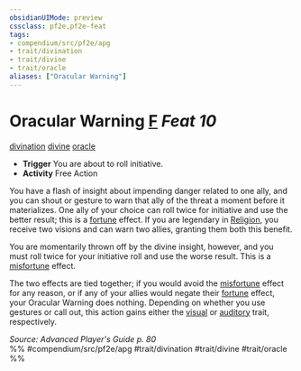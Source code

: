 ```yaml
---
obsidianUIMode: preview
cssclass: pf2e,pf2e-feat
tags:
- compendium/src/pf2e/apg
- trait/divination
- trait/divine
- trait/oracle
aliases: ["Oracular Warning"]
---
```

# Oracular Warning  [F](/rules/core-rulebook/chapter-9-playing-the-game.md#Actions "Free Action") *Feat 10*  
[divination](/rules/traits/divination.md)  [divine](/rules/traits/divine.md)  [oracle](/rules/traits/oracle-apg.md)  

- **Trigger** You are about to roll initiative.
- **Activity** Free Action

You have a flash of insight about impending danger related to one ally, and you can shout or gesture to warn that ally of the threat a moment before it materializes. One ally of your choice can roll twice for initiative and use the better result; this is a [fortune](/rules/traits/fortune.md) effect. If you are legendary in [Religion](/compendium/skills.md#Religion), you receive two visions and can warn two allies, granting them both this benefit.

You are momentarily thrown off by the divine insight, however, and you must roll twice for your initiative roll and use the worse result. This is a [misfortune](/rules/traits/misfortune.md) effect.

The two effects are tied together; if you would avoid the [misfortune](/rules/traits/misfortune.md) effect for any reason, or if any of your allies would negate their [fortune](/rules/traits/fortune.md) effect, your Oracular Warning does nothing. Depending on whether you use gestures or call out, this action gains either the [visual](/rules/traits/visual.md) or [auditory](/rules/traits/auditory.md) trait, respectively.

*Source: Advanced Player's Guide p. 80*  
%% #compendium/src/pf2e/apg #trait/divination #trait/divine #trait/oracle %%
